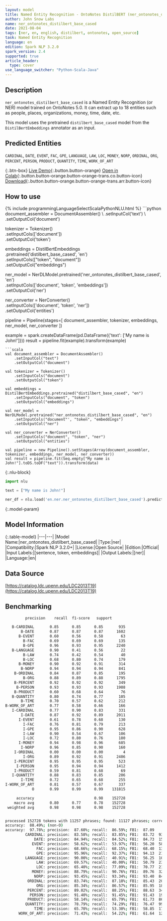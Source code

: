 ```yaml
---
layout: model
title: Named Entity Recognition - OntoNotes DistilBERT (ner_ontonotes_distilbert_base_cased)
author: John Snow Labs
name: ner_ontonotes_distilbert_base_cased
date: 2021-08-04
tags: [ner, en, english, distilbert, ontonotes, open_source]
task: Named Entity Recognition
language: en
edition: Spark NLP 3.2.0
spark_version: 2.4
supported: true
article_header:
  type: cover
use_language_switcher: "Python-Scala-Java"
---
```


## Description

`ner_ontonotes_distilbert_base_cased` is a Named Entity Recognition (or NER) model trained on OntoNotes 5.0. It can extract up to 18 entities such as people, places, organizations, money, time, date, etc.

This model uses the pretrained `distilbert_base_cased` model from the `DistilBertEmbeddings` annotator as an input.

## Predicted Entities

`CARDINAL`, `DATE`, `EVENT`, `FAC`, `GPE`, `LANGUAGE`, `LAW`, `LOC`, `MONEY`, `NORP`, `ORDINAL`, `ORG`, `PERCENT`, `PERSON`, `PRODUCT`, `QUANTITY`, `TIME`, `WORK_OF_ART`

{:.btn-box}
[Live Demo](https://demo.johnsnowlabs.com/public/NER_EN_18){:.button.button-orange}
[Open in Colab](https://colab.research.google.com/github/JohnSnowLabs/spark-nlp-workshop/blob/master/tutorials/streamlit_notebooks/NER_EN.ipynb){:.button.button-orange.button-orange-trans.co.button-icon}
[Download](https://s3.amazonaws.com/auxdata.johnsnowlabs.com/public/models/ner_ontonotes_distilbert_base_cased_en_3.2.0_2.4_1628079072311.zip){:.button.button-orange.button-orange-trans.arr.button-icon}

## How to use



<div class="tabs-box" markdown="1">
{% include programmingLanguageSelectScalaPythonNLU.html %}
```python
document_assembler = DocumentAssembler() \
    .setInputCol('text') \
    .setOutputCol('document')

tokenizer = Tokenizer() \
    .setInputCols(['document']) \
    .setOutputCol('token')

embeddings = DistilBertEmbeddings\
      .pretrained('distilbert_base_cased', 'en')\
      .setInputCols(["token", "document"])\
      .setOutputCol("embeddings")

ner_model = NerDLModel.pretrained('ner_ontonotes_distilbert_base_cased', 'en') \
    .setInputCols(['document', 'token', 'embeddings']) \
    .setOutputCol('ner')

ner_converter = NerConverter() \
    .setInputCols(['document', 'token', 'ner']) \
    .setOutputCol('entities')

pipeline = Pipeline(stages=[
    document_assembler, 
    tokenizer,
    embeddings,
    ner_model,
    ner_converter
])

example = spark.createDataFrame(pd.DataFrame({'text': ['My name is John!']}))
result = pipeline.fit(example).transform(example)
```
```scala
val document_assembler = DocumentAssembler() 
    .setInputCol("text") 
    .setOutputCol("document")

val tokenizer = Tokenizer() 
    .setInputCols("document") 
    .setOutputCol("token")

val embeddings = DistilBertEmbeddings.pretrained("distilbert_base_cased", "en")
    .setInputCols("document", "token") 
    .setOutputCol("embeddings")

val ner_model = NerDLModel.pretrained("ner_ontonotes_distilbert_base_cased", "en") 
    .setInputCols("document"', "token", "embeddings") 
    .setOutputCol("ner")

val ner_converter = NerConverter() 
    .setInputCols("document", "token", "ner") 
    .setOutputCol("entities")

val pipeline = new Pipeline().setStages(Array(document_assembler, tokenizer, embeddings, ner_model, ner_converter))
val result = pipeline.fit(Seq.empty["My name is John!"].toDS.toDF("text")).transform(data)
```

{:.nlu-block}
```python
import nlu

text = ["My name is John!"]

ner_df = nlu.load('en.ner.ner_ontonotes_distilbert_base_cased').predict(text, output_level='token')
```
</div>

{:.model-param}
## Model Information

{:.table-model}
|---|---|
|Model Name:|ner_ontonotes_distilbert_base_cased|
|Type:|ner|
|Compatibility:|Spark NLP 3.2.0+|
|License:|Open Source|
|Edition:|Official|
|Input Labels:|[sentence, token, embeddings]|
|Output Labels:|[ner]|
|Language:|en|

## Data Source

[https://catalog.ldc.upenn.edu/LDC2013T19](https://catalog.ldc.upenn.edu/LDC2013T19)

## Benchmarking

```bash
         precision    recall  f1-score   support

   B-CARDINAL       0.85      0.85      0.85       935
       B-DATE       0.87      0.87      0.87      1602
      B-EVENT       0.60      0.56      0.58        63
        B-FAC       0.69      0.69      0.69       135
        B-GPE       0.96      0.93      0.95      2240
   B-LANGUAGE       0.90      0.41      0.56        22
        B-LAW       0.74      0.42      0.54        40
        B-LOC       0.68      0.80      0.74       179
      B-MONEY       0.90      0.92      0.91       314
       B-NORP       0.94      0.94      0.94       841
    B-ORDINAL       0.84      0.87      0.85       195
        B-ORG       0.88      0.89      0.88      1795
    B-PERCENT       0.92      0.92      0.92       349
     B-PERSON       0.93      0.93      0.93      1988
    B-PRODUCT       0.60      0.68      0.64        76
   B-QUANTITY       0.80      0.74      0.77       105
       B-TIME       0.70      0.57      0.62       212
B-WORK_OF_ART       0.77      0.58      0.66       166
   I-CARDINAL       0.77      0.90      0.83       331
       I-DATE       0.87      0.92      0.89      2011
      I-EVENT       0.61      0.78      0.68       130
        I-FAC       0.76      0.81      0.79       213
        I-GPE       0.95      0.86      0.90       628
        I-LAW       0.90      0.54      0.67       106
        I-LOC       0.72      0.80      0.76       180
      I-MONEY       0.94      0.98      0.96       685
       I-NORP       0.96      0.85      0.90       160
    I-ORDINAL       0.00      0.00      0.00         4
        I-ORG       0.89      0.92      0.91      2406
    I-PERCENT       0.95      0.95      0.95       523
     I-PERSON       0.95      0.94      0.94      1412
    I-PRODUCT       0.59      0.81      0.68        69
   I-QUANTITY       0.88      0.83      0.85       206
       I-TIME       0.72      0.65      0.68       255
I-WORK_OF_ART       0.81      0.57      0.67       337
            O       0.99      0.99      0.99    131815

     accuracy                           0.98    152728
    macro avg       0.80      0.77      0.78    152728
 weighted avg       0.98      0.98      0.98    152728


processed 152728 tokens with 11257 phrases; found: 11127 phrases; correct: 9747.
accuracy:  88.49%; (non-O)
accuracy:  97.78%; precision:  87.60%; recall:  86.59%; FB1:  87.09
         CARDINAL: precision:  83.58%; recall:  83.85%; FB1:  83.72  938
             DATE: precision:  84.94%; recall:  84.52%; FB1:  84.73  1594
            EVENT: precision:  58.62%; recall:  53.97%; FB1:  56.20  58
              FAC: precision:  68.66%; recall:  68.15%; FB1:  68.40  134
              GPE: precision:  95.96%; recall:  92.37%; FB1:  94.13  2156
         LANGUAGE: precision:  90.00%; recall:  40.91%; FB1:  56.25  10
              LAW: precision:  69.57%; recall:  40.00%; FB1:  50.79  23
              LOC: precision:  65.40%; recall:  77.09%; FB1:  70.77  211
            MONEY: precision:  88.79%; recall:  90.76%; FB1:  89.76  321
             NORP: precision:  93.45%; recall:  93.34%; FB1:  93.40  840
          ORDINAL: precision:  83.74%; recall:  87.18%; FB1:  85.43  203
              ORG: precision:  85.34%; recall:  86.57%; FB1:  85.95  1821
          PERCENT: precision:  89.02%; recall:  88.25%; FB1:  88.63  346
           PERSON: precision:  91.40%; recall:  91.45%; FB1:  91.43  1989
          PRODUCT: precision:  58.14%; recall:  65.79%; FB1:  61.73  86
         QUANTITY: precision:  78.79%; recall:  74.29%; FB1:  76.47  99
             TIME: precision:  65.70%; recall:  53.30%; FB1:  58.85  172
      WORK_OF_ART: precision:  71.43%; recall:  54.22%; FB1:  61.64  126
```